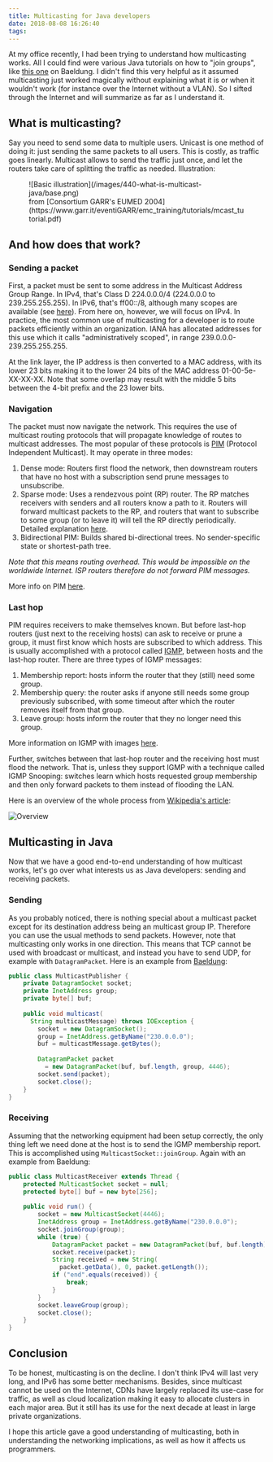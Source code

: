 ```yaml
---
title: Multicasting for Java developers
date: 2018-08-08 16:26:40
tags:
---
```


At my office recently, I had been trying to understand how multicasting works. All I could find were various Java tutorials on how to "join groups", like [this one](http://www.baeldung.com/java-broadcast-multicast) on Baeldung. I didn't find this very helpful as it assumed multicasting just worked magically without explaining what it is or when it wouldn't work (for instance over the Internet without a VLAN). So I sifted through the Internet and will summarize as far as I understand it.

## What is multicasting?

Say you need to send some data to multiple users. Unicast is one method of doing it: just sending the same packets to all users. This is costly, as traffic goes linearly. Multicast allows to send the traffic just once, and let the routers take care of splitting the traffic as needed. Illustration:

<figure class="left-align quarter-width">![Basic illustration](/images/440-what-is-multicast-java/base.png)<figcaption>
  from [Consortium GARR's EUMED 2004](https://www.garr.it/eventiGARR/emc_training/tutorials/mcast_tutorial.pdf)
</figcaption>
</figure>

## And how does that work?

### Sending a packet

First, a packet must be sent to some address in the Multicast Address Group Range. In IPv4, that's Class D 224.0.0.0/4 (224.0.0.0 to 239.255.255.255). In IPv6, that's ff00::/8, although many scopes are available (see [here](https://en.wikipedia.org/wiki/Multicast_address#IPv6)). From here on, however, we will focus on IPv4. In practice, the most common use of multicasting for a developer is to route packets efficiently within an organization. IANA has allocated addresses for this use which it calls "administratively scoped", in range 239.0.0.0-239.255.255.255.

At the link layer, the IP address is then converted to a MAC address, with its lower 23 bits making it to the lower 24 bits of the MAC address 01-00-5e-XX-XX-XX. Note that some overlap may result with the middle 5 bits between the 4-bit prefix and the 23 lower bits.

### Navigation

The packet must now navigate the network. This requires the use of multicast routing protocols that will propagate knowledge of routes to multicast addresses. The most popular of these protocols is [PIM](https://en.wikipedia.org/wiki/Protocol_Independent_Multicast) (Protocol Independent Multicast). It may operate in three modes:

1. Dense mode: Routers first flood the network, then downstream routers that have no host with a subscription send prune messages to unsubscribe.
2. Sparse mode: Uses a rendezvous point (RP) router. The RP matches receivers with senders and all routers know a path to it. Routers will forward multicast packets to the RP, and routers that want to subscribe to some group (or to leave it) will tell the RP directly periodically. Detailed explanation [here](https://networklessons.com/multicast/multicast-pim-sparse-mode/).
3. Bidirectional PIM: Builds shared bi-directional trees. No sender-specific state or shortest-path tree.

*Note that this means routing overhead. This would be impossible on the worldwide Internet. ISP routers therefore do not forward PIM messages.*

More info on PIM [here](https://www.netcraftsmen.com/wp-content/uploads/2010/12/20101117_cmug_Multicast_Deepdive.pdf).

### Last hop

PIM requires receivers to make themselves known. But before last-hop routers (just next to the receiving hosts) can ask to receive or prune a group, it must first know which hosts are subscribed to which address. This is usually accomplished with a protocol called [IGMP](https://en.wikipedia.org/wiki/Internet_Group_Management_Protocol), between hosts and the last-hop router. There are three types of IGMP messages:

1. Membership report: hosts inform the router that they (still) need some group.
2. Membership query: the router asks if anyone still needs some group previously subscribed, with some timeout after which the router removes itself from that group.
3. Leave group: hosts inform the router that they no longer need this group.

More information on IGMP with images [here](https://mrncciew.com/2012/12/25/igmp-basics/).

Further, switches between that last-hop router and the receiving host must flood the network. That is, unless they support IGMP with a technique called IGMP Snooping: switches learn which hosts requested group membership and then only forward packets to them instead of flooding the LAN.

Here is an overview of the whole process from [Wikipedia's article](https://en.wikipedia.org/wiki/Internet_Group_Management_Protocol):

![Overview](/images/440-what-is-multicast-java/e2e.png)

## Multicasting in Java

Now that we have a good end-to-end understanding of how multicast works, let's go over what interests us as Java developers: sending and receiving packets.

### Sending

As you probably noticed, there is nothing special about a multicast packet except for its destination address being an multicast group IP. Therefore you can use the usual methods to send packets. However, note that multicasting only works in one direction. This means that TCP cannot be used with broadcast or multicast, and instead you have to send UDP, for example with `DatagramPacket`. Here is an example from [Baeldung](http://www.baeldung.com/java-broadcast-multicast):

```java 
public class MulticastPublisher {
    private DatagramSocket socket;
    private InetAddress group;
    private byte[] buf;
 
    public void multicast(
      String multicastMessage) throws IOException {
        socket = new DatagramSocket();
        group = InetAddress.getByName("230.0.0.0");
        buf = multicastMessage.getBytes();
 
        DatagramPacket packet 
          = new DatagramPacket(buf, buf.length, group, 4446);
        socket.send(packet);
        socket.close();
    }
}
```

### Receiving

Assuming that the networking equipment had been setup correctly, the only thing left we need done at the host is to send the IGMP membership report. This is accomplished using `MulticastSocket::joinGroup`. Again with an example from Baeldung:

```java
public class MulticastReceiver extends Thread {
    protected MulticastSocket socket = null;
    protected byte[] buf = new byte[256];
 
    public void run() {
        socket = new MulticastSocket(4446);
        InetAddress group = InetAddress.getByName("230.0.0.0");
        socket.joinGroup(group);
        while (true) {
            DatagramPacket packet = new DatagramPacket(buf, buf.length);
            socket.receive(packet);
            String received = new String(
              packet.getData(), 0, packet.getLength());
            if ("end".equals(received)) {
                break;
            }
        }
        socket.leaveGroup(group);
        socket.close();
    }
}
```

## Conclusion

To be honest, multicasting is on the decline. I don't think IPv4 will last very long, and IPv6 has some better mechanisms. Besides, since multicast cannot be used on the Internet, CDNs have largely replaced its use-case for traffic, as well as cloud localization making it easy to allocate clusters in each major area. But it still has its use for the next decade at least in large private organizations.

I hope this article gave a good understanding of multicasting, both in understanding the networking implications, as well as how it affects us programmers.